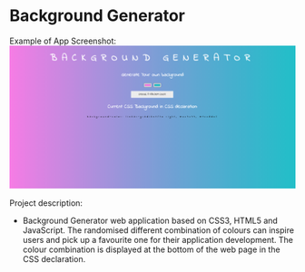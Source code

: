 # Background Generator

Example of App Screenshot:
<img src="/images/homepage.png" alt="drawing" width="900"/>

Project description: 
* Background Generator web application based on CSS3, HTML5 and JavaScript. The randomised different combination of colours can inspire users and pick up a favourite one for their application development. The colour combination is displayed at the bottom of the web page in the CSS declaration.


